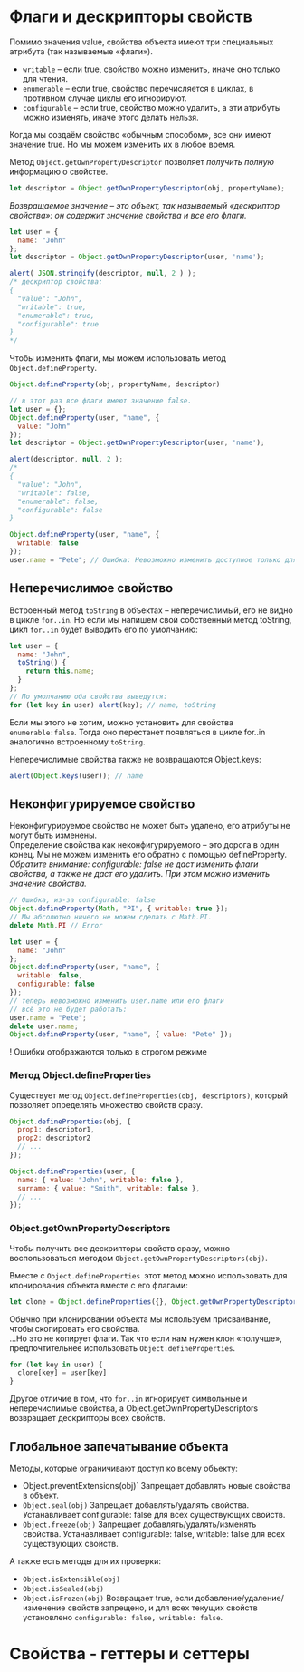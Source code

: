 # Флаги и дескрипторы свойств

Помимо значения value, свойства объекта имеют три специальных атрибута (так называемые «флаги»).
- `writable` – если true, свойство можно изменить, иначе оно только для чтения.
- `enumerable` – если true, свойство перечисляется в циклах, в противном случае циклы его игнорируют.
- `configurable` – если true, свойство можно удалить, а эти атрибуты можно изменять, иначе этого делать нельзя.

Когда мы создаём свойство «обычным способом», все они имеют значение true. Но мы можем изменить их в любое время.

Метод `Object.getOwnPropertyDescriptor` позволяет *получить полную* информацию о свойстве.

```js
let descriptor = Object.getOwnPropertyDescriptor(obj, propertyName);
```
*Возвращаемое значение – это объект, так называемый «дескриптор свойства»: он содержит значение свойства и все его флаги.*

```js
let user = {
  name: "John"
};
let descriptor = Object.getOwnPropertyDescriptor(user, 'name');

alert( JSON.stringify(descriptor, null, 2 ) );
/* дескриптор свойства:
{
  "value": "John",
  "writable": true,
  "enumerable": true,
  "configurable": true
}
*/
```
Чтобы изменить флаги, мы можем использовать метод `Object.defineProperty`.
```js
Object.defineProperty(obj, propertyName, descriptor)
```
```js
// в этот раз все флаги имеют значение false. 
let user = {};
Object.defineProperty(user, "name", {
  value: "John"
});
let descriptor = Object.getOwnPropertyDescriptor(user, 'name');

alert(descriptor, null, 2 );
/*
{
  "value": "John",
  "writable": false,
  "enumerable": false,
  "configurable": false
}
```
```js
Object.defineProperty(user, "name", {
  writable: false
});
user.name = "Pete"; // Ошибка: Невозможно изменить доступное только для чтения свойство 'name' в 'use strict', в нестрогом - нет ошибки но операция не перезапишет
```
## Неперечислимое свойство

Встроенный метод `toString` в объектах – неперечислимый, его не видно в цикле `for..in`. Но если мы напишем свой собственный метод toString, цикл `for..in` будет выводить его по умолчанию:
```js
let user = {
  name: "John",
  toString() {
    return this.name;
  }
};
// По умолчанию оба свойства выведутся:
for (let key in user) alert(key); // name, toString
```
Если мы этого не хотим, можно установить для свойства `enumerable:false`. Тогда оно перестанет появляться в цикле for..in аналогично встроенному `toString`.

Неперечислимые свойства также не возвращаются Object.keys:
```js
alert(Object.keys(user)); // name
```
## Неконфигурируемое свойство
Неконфигурируемое свойство не может быть удалено, его атрибуты не могут быть изменены.\
Определение свойства как неконфигурируемого – это дорога в один конец. Мы не можем изменить его обратно с помощью defineProperty.
*Обратите внимание: configurable: false не даст изменить флаги свойства, а также не даст его удалить. При этом можно изменить значение свойства.*
```js
// Ошибка, из-за configurable: false
Object.defineProperty(Math, "PI", { writable: true });
// Мы абсолютно ничего не можем сделать с Math.PI.
delete Math.PI // Error
```
```js
let user = {
  name: "John"
};
Object.defineProperty(user, "name", {
  writable: false,
  configurable: false
});
// теперь невозможно изменить user.name или его флаги
// всё это не будет работать:
user.name = "Pete";
delete user.name;
Object.defineProperty(user, "name", { value: "Pete" });
```
! Ошибки отображаются только в строгом режиме

### Метод Object.defineProperties

Существует метод `Object.defineProperties(obj, descriptors)`, который позволяет определять множество свойств сразу.
```js
Object.defineProperties(obj, {
  prop1: descriptor1,
  prop2: descriptor2
  // ...
});
```
```js
Object.defineProperties(user, {
  name: { value: "John", writable: false },
  surname: { value: "Smith", writable: false },
  // ...
});
```
### Object.getOwnPropertyDescriptors
Чтобы получить все дескрипторы свойств сразу, можно воспользоваться методом `Object.getOwnPropertyDescriptors(obj)`.

Вместе с `Object.defineProperties `этот метод можно использовать для клонирования объекта вместе с его флагами:
```js
let clone = Object.defineProperties({}, Object.getOwnPropertyDescriptors(obj));
```
Обычно при клонировании объекта мы используем присваивание, чтобы скопировать его свойства.\
…Но это не копирует флаги. Так что если нам нужен клон «получше», предпочтительнее использовать `Object.defineProperties`.
```js
for (let key in user) {
  clone[key] = user[key]
}
```
Другое отличие в том, что `for..in` игнорирует символьные и неперечислимые свойства, а Object.getOwnPropertyDescriptors возвращает дескрипторы всех свойств.

## Глобальное запечатывание объекта

Методы, которые ограничивают доступ ко всему объекту:
- Object.preventExtensions(obj)` Запрещает добавлять новые свойства в объект.
- `Object.seal(obj)` Запрещает добавлять/удалять свойства. Устанавливает configurable: false для всех существующих свойств.
- `Object.freeze(obj)` Запрещает добавлять/удалять/изменять свойства. Устанавливает configurable: false, writable: false для всех существующих свойств.

А также есть методы для их проверки:
- `Object.isExtensible(obj)`
- `Object.isSealed(obj)`
- `Object.isFrozen(obj)` Возвращает true, если добавление/удаление/изменение свойств запрещено, и для всех текущих свойств установлено `configurable: false, writable: false`. 

# Свойства - геттеры и сеттеры
```js
```

```js
```

```js
```

```js
```

```js
```

```js
```

```js
```

```js
```

```js
```

```js
```

```js
```

```js
```
